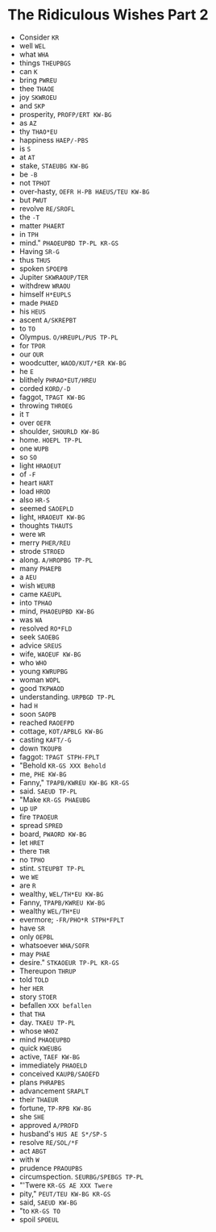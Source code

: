 # The Ridiculous Wishes Part 2

* Consider `KR`
* well `WEL`
* what `WHA`
* things `THEUPBGS`
* can `K`
* bring `PWREU`
* thee `THAOE`
* joy `SKWROEU`
* and `SKP`
* prosperity, `PROFP/ERT KW-BG`
* as `AZ`
* thy `THAO*EU`
* happiness `HAEP/-PBS`
* is `S`
* at `AT`
* stake, `STAEUBG KW-BG`
* be `-B`
* not `TPHOT`
* over-hasty, `OEFR H-PB HAEUS/TEU KW-BG`
* but `PWUT`
* revolve `RE/SROFL`
* the `-T`
* matter `PHAERT`
* in `TPH`
* mind." `PHAOEUPBD TP-PL KR-GS`
* Having `SR-G`
* thus `THUS`
* spoken `SPOEPB`
* Jupiter `SKWRAOUP/TER`
* withdrew `WRAOU`
* himself `H*EUPLS`
* made `PHAED`
* his `HEUS`
* ascent `A/SKREPBT`
* to `TO`
* Olympus. `O/HREUPL/PUS TP-PL`
* for `TPOR`
* our `OUR`
* woodcutter, `WAOD/KUT/*ER KW-BG`
* he `E`
* blithely `PHRAO*EUT/HREU`
* corded `KORD/-D`
* faggot, `TPAGT KW-BG`
* throwing `THROEG`
* it `T`
* over `OEFR`
* shoulder, `SHOURLD KW-BG`
* home. `HOEPL TP-PL`
* one `WUPB`
* so `SO`
* light `HRAOEUT`
* of `-F`
* heart `HART`
* load `HROD`
* also `HR-S`
* seemed `SAOEPLD`
* light, `HRAOEUT KW-BG`
* thoughts `THAUTS`
* were `WR`
* merry `PHER/REU`
* strode `STROED`
* along. `A/HROPBG TP-PL`
* many `PHAEPB`
* a `AEU`
* wish `WEURB`
* came `KAEUPL`
* into `TPHAO`
* mind, `PHAOEUPBD KW-BG`
* was `WA`
* resolved `RO*FLD`
* seek `SAOEBG`
* advice `SREUS`
* wife, `WAOEUF KW-BG`
* who `WHO`
* young `KWRUPBG`
* woman `WOPL`
* good `TKPWAOD`
* understanding. `URPBGD TP-PL`
* had `H`
* soon `SAOPB`
* reached `RAOEFPD`
* cottage, `KOT/APBLG KW-BG`
* casting `KAFT/-G`
* down `TKOUPB`
* faggot: `TPAGT STPH-FPLT`
* "Behold `KR-GS XXX Behold`
* me, `PHE KW-BG`
* Fanny," `TPAPB/KWREU KW-BG KR-GS`
* said. `SAEUD TP-PL`
* "Make `KR-GS PHAEUBG`
* up `UP`
* fire `TPAOEUR`
* spread `SPRED`
* board, `PWAORD KW-BG`
* let `HRET`
* there `THR`
* no `TPHO`
* stint. `STEUPBT TP-PL`
* we `WE`
* are `R`
* wealthy, `WEL/TH*EU KW-BG`
* Fanny, `TPAPB/KWREU KW-BG`
* wealthy `WEL/TH*EU`
* evermore; `-FR/PHO*R STPH*FPLT`
* have `SR`
* only `OEPBL`
* whatsoever `WHA/SOFR`
* may `PHAE`
* desire." `STKAOEUR TP-PL KR-GS`
* Thereupon `THRUP`
* told `TOLD`
* her `HER`
* story `STOER`
* befallen `XXX befallen`
* that `THA`
* day. `TKAEU TP-PL`
* whose `WHOZ`
* mind `PHAOEUPBD`
* quick `KWEUBG`
* active, `TAEF KW-BG`
* immediately `PHAOELD`
* conceived `KAUPB/SAOEFD`
* plans `PHRAPBS`
* advancement `SRAPLT`
* their `THAEUR`
* fortune, `TP-RPB KW-BG`
* she `SHE`
* approved `A/PROFD`
* husband's `HUS AE S*/SP-S`
* resolve `RE/SOL/*F`
* act `ABGT`
* with `W`
* prudence `PRAOUPBS`
* circumspection. `SEURBG/SPEBGS TP-PL`
* "'Twere `KR-GS AE XXX Twere`
* pity," `PEUT/TEU KW-BG KR-GS`
* said, `SAEUD KW-BG`
* "to `KR-GS TO`
* spoil `SPOEUL`

